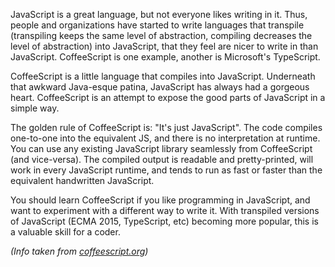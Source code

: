 JavaScript is a great language, but not everyone likes writing in it. Thus, people and organizations have started to write languages that transpile (transpiling keeps the same level of abstraction, compiling decreases the level of abstraction) into JavaScript, that they feel are nicer to write in than JavaScript. CoffeeScript is one example, another is Microsoft's TypeScript.

CoffeeScript is a little language that compiles into JavaScript. Underneath that awkward Java-esque patina, JavaScript has always had a gorgeous heart. CoffeeScript is an attempt to expose the good parts of JavaScript in a simple way.

The golden rule of CoffeeScript is: "It's just JavaScript". The code compiles one-to-one into the equivalent JS, and there is no interpretation at runtime. You can use any existing JavaScript library seamlessly from CoffeeScript (and vice-versa). The compiled output is readable and pretty-printed, will work in every JavaScript runtime, and tends to run as fast or faster than the equivalent handwritten JavaScript.

You should learn CoffeeScript if you like programming in JavaScript, and want to experiment with a different way to write it. With transpiled versions of JavaScript (ECMA 2015, TypeScript, etc) becoming more popular, this is a valuable skill for a coder.

_(Info taken from [coffeescript.org](http://www.coffeescript.org))_
